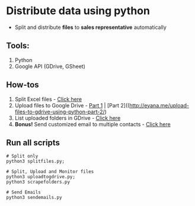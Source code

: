 # Distribute data using python

* Split and distribute **files** to **sales representative** automatically

## Tools:
1. Python
2. Google API (GDrive, GSheet)

## How-tos

1. Split Excel files - [Click here](http://eyana.me/split-excel-files-using-python/)
2. Upload files to Google Drive - [Part 1](http://eyana.me/upload-files-to-gdrive-using-python-part-1/) | [Part 2]((http://eyana.me/upload-files-to-gdrive-using-python-part-2/)
3. List uploaded folders in GDrive - [Click here](http://eyana.me/list-gdrive-folders-python/)
4. **Bonus!** Send customized email to multiple contacts - [Click here](http://eyana.me/send-emails-in-outlook-using-python/)


## Run all scripts

```
# Split only
python3 splitfiles.py;

# Split, Upload and Monitor files
python3 uploadtogdrive.py;
python3 scrapefolders.py

# Send Emails
python3 sendemails.py
```
